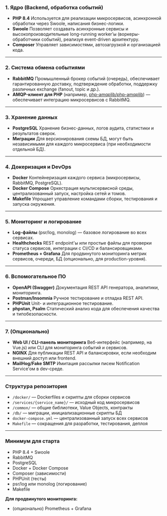 ### **1. Ядро (Backend, обработка событий)**

* **PHP 8.4**
  Используется для реализации микросервисов, асинхронной обработки через Swoole, написания бизнес-логики.
* **Swoole**
  Позволяет создавать асинхронные сервисы и высокопроизводительные long-running worker’ы (воркеры-обработчики событий), реализуя event-driven архитектуру.
* **Composer**
  Управляет зависимостями, автозагрузкой и организацией кода.

---

### **2. Система обмена событиями**

* **RabbitMQ**
  Промышленный брокер событий (очередь), обеспечивает гарантированную доставку, подтверждение обработки, поддержку различных exchange (fanout, topic и др.).
* **AMQP-клиент для PHP**
  (например, [php-amqplib/php-amqplib](https://github.com/php-amqplib/php-amqplib)) — обеспечивает интеграцию микросервисов с RabbitMQ.

---

### **3. Хранение данных**

* **PostgreSQL**
  Хранение бизнес-данных, логов аудита, статистики и результатов сверок.
* **Миграции**
  Для версионирования схемы БД, могут быть независимыми для каждого микросервиса (при необходимости отдельной БД).

---

### **4. Докеризация и DevOps**

* **Docker**
  Контейнеризация каждого сервиса (микросервисы, RabbitMQ, PostgreSQL).
* **Docker Compose**
  Оркестрация мультисервисной среды, централизованный запуск, настройка сетей и томов.
* **Makefile**
  Упрощает управление командами сборки, тестирования и запуска окружения.

---

### **5. Мониторинг и логирование**

* **Log-файлы**
  (psr/log, monolog) — базовое логирование во всех сервисах.
* **Healthchecks**
  REST endpoint'ы или простые файлы для проверки статуса сервисов, интеграции с CI/CD и балансировщиками.
* **Prometheus + Grafana**
  Для продвинутого мониторинга метрик сервисов, очереди, БД (опционально, для production-уровня).

---

### **6. Вспомогательное ПО**

* **OpenAPI (Swagger)**
  Документация REST API генератора, аналитики, мониторинга.
* **Postman/Insomnia**
  Ручное тестирование и отладка REST API.
* **PHPUnit**
  Unit- и интеграционное тестирование.
* **phpstan, Psalm**
  Статический анализ кода для обеспечения качества и типобезопасности.

---

### **7. (Опционально)**

* **Web UI / CLI-панель мониторинга**
  Веб-интерфейс (например, на Vue.js) или CLI для мониторинга событий и сервисов.
* **NGINX**
  Для публикации REST API и балансировки, если необходим внешний доступ или frontend.
* **MailHog/Fake SMTP**
  Имитация рассылки писем Notification Service’ом в dev-среде.

---

### **Структура репозитория**

* `/docker/` — Dockerfiles и скрипты для сборки сервисов
* `/services/{service_name}/` — исходный код микросервисов
* `/common/` — общие библиотеки, Value Objects, контракты
* `/db/` — миграции, инициализационные скрипты БД
* `docker-compose.yml` — централизованный запуск всех сервисов
* `Makefile` — сокращения для разработки, тестирования, деплоя

---

### **Минимум для старта**

* PHP 8.4 + Swoole
* RabbitMQ
* PostgreSQL
* Docker + Docker Compose
* Composer (зависимости)
* PHPUnit (тесты)
* psr/log или monolog (логирование)
* Makefile

**Для продвинутого мониторинга:**

* (опционально) Prometheus + Grafana
